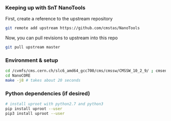 ### Keeping up with SnT NanoTools
First, create a reference to the upstream repository
```bash
git remote add upstream https://github.com/cmstas/NanoTools
```
Now, you can pull revisions to upstream into this repo
```bash
git pull upstream master
```

### Environment & setup
```bash
cd /cvmfs/cms.cern.ch/slc6_amd64_gcc700/cms/cmssw/CMSSW_10_2_9/ ; cmsenv ; cd -
cd NanoCORE
make -j8 # takes about 20 seconds
```

### Python dependencies (if desired)
```bash
# install uproot with python2.7 and python3
pip install uproot --user
pip3 install uproot --user
```
